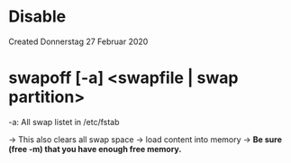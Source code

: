# Disable
Created Donnerstag 27 Februar 2020

# swapoff [-a] <swapfile | swap partition>
-a:	All swap listet in /etc/fstab

-> This also clears all swap space -> load content into memory
-> __Be sure (free -m) that you have enough free memory.__

